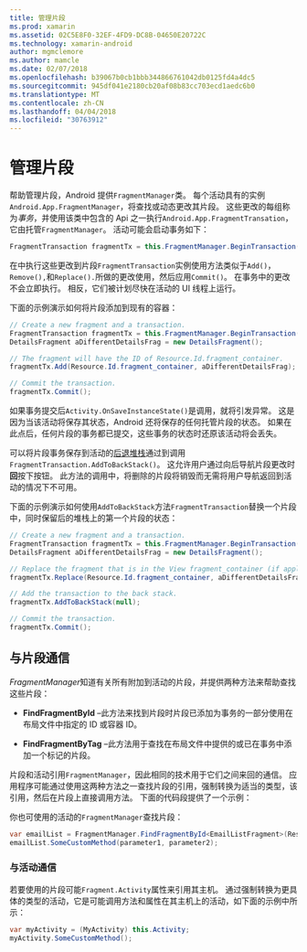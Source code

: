 ```yaml
---
title: 管理片段
ms.prod: xamarin
ms.assetid: 02C5E8F0-32EF-4FD9-DC8B-04650E20722C
ms.technology: xamarin-android
author: mgmclemore
ms.author: mamcle
ms.date: 02/07/2018
ms.openlocfilehash: b39067b0cb1bbb344866761042db0125fd4a4dc5
ms.sourcegitcommit: 945df041e2180cb20af08b83cc703ecd1aedc6b0
ms.translationtype: MT
ms.contentlocale: zh-CN
ms.lasthandoff: 04/04/2018
ms.locfileid: "30763912"
---
```

# <a name="managing-fragments"></a>管理片段

帮助管理片段，Android 提供`FragmentManager`类。 每个活动具有的实例`Android.App.FragmentManager`，将查找或动态更改其片段。 这些更改的每组称为*事务*，并使用该类中包含的 Api 之一执行`Android.App.FragmentTransation`，它由托管`FragmentManager`。 活动可能会启动事务如下：

```csharp
FragmentTransaction fragmentTx = this.FragmentManager.BeginTransaction();
```

在中执行这些更改到片段`FragmentTransaction`实例使用方法类似于`Add()`，`Remove(),`和`Replace().`所做的更改使用，然后应用`Commit()`。 在事务中的更改不会立即执行。
相反，它们被计划尽快在活动的 UI 线程上运行。

下面的示例演示如何将片段添加到现有的容器：

```csharp
// Create a new fragment and a transaction.
FragmentTransaction fragmentTx = this.FragmentManager.BeginTransaction();
DetailsFragment aDifferentDetailsFrag = new DetailsFragment();

// The fragment will have the ID of Resource.Id.fragment_container.
fragmentTx.Add(Resource.Id.fragment_container, aDifferentDetailsFrag);

// Commit the transaction.
fragmentTx.Commit();
```

如果事务提交后`Activity.OnSaveInstanceState()`是调用，就将引发异常。 这是因为当该活动将保存其状态，Android 还将保存的任何托管片段的状态。 如果在此点后，任何片段的事务都已提交，这些事务的状态时还原该活动将会丢失。

可以将片段事务保存到活动的[后退堆栈](http://developer.android.com/guide/topics/fundamentals/tasks-and-back-stack.html)通过到调用`FragmentTransaction.AddToBackStack()`。 这允许用户通过向后导航片段更改时**回**按下按钮。 此方法的调用中，将删除的片段将销毁而无需将用户导航返回到活动的情况下不可用。

下面的示例演示如何使用`AddToBackStack`方法`FragmentTransaction`替换一个片段中，同时保留后的堆栈上的第一个片段的状态：

```csharp
// Create a new fragment and a transaction.
FragmentTransaction fragmentTx = this.FragmentManager.BeginTransaction();
DetailsFragment aDifferentDetailsFrag = new DetailsFragment();

// Replace the fragment that is in the View fragment_container (if applicable).
fragmentTx.Replace(Resource.Id.fragment_container, aDifferentDetailsFrag);

// Add the transaction to the back stack.
fragmentTx.AddToBackStack(null);

// Commit the transaction.
fragmentTx.Commit();
```


## <a name="communicating-with-fragments"></a>与片段通信

*FragmentManager*知道有关所有附加到活动的片段，并提供两种方法来帮助查找这些片段：

-   **FindFragmentById** &ndash;此方法来找到片段时片段已添加为事务的一部分使用在布局文件中指定的 ID 或容器 ID。

-   **FindFragmentByTag** &ndash;此方法用于查找在布局文件中提供的或已在事务中添加一个标记的片段。

片段和活动引用`FragmentManager`，因此相同的技术用于它们之间来回的通信。 应用程序可能通过使用这两种方法之一查找片段的引用，强制转换为适当的类型，该引用，然后在片段上直接调用方法。 下面的代码段提供了一个示例：

你也可使用的活动的`FragmentManager`查找片段：

```csharp
var emailList = FragmentManager.FindFragmentById<EmailListFragment>(Resource.Id.email_list_fragment);
emailList.SomeCustomMethod(parameter1, parameter2);
```


### <a name="communicating-with-the-activity"></a>与活动通信

若要使用的片段可能`Fragment.Activity`属性来引用其主机。 通过强制转换为更具体的类型的活动，它是可能调用方法和属性在其主机上的活动，如下面的示例中所示：

```csharp
var myActivity = (MyActivity) this.Activity;
myActivity.SomeCustomMethod();
```
